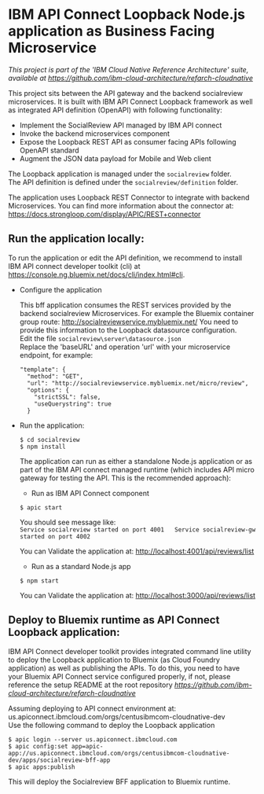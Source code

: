 # IBM API Connect Loopback Node.js application as Business Facing Microservice

*This project is part of the 'IBM Cloud Native Reference Architecture' suite, available at
https://github.com/ibm-cloud-architecture/refarch-cloudnative*

This project sits between the API gateway and the backend socialreview microservices. It is built with IBM API Connect Loopback framework as well as integrated API definition (OpenAPI) with following functionality:

 - Implement the SocialReview API managed by IBM API connect
 - Invoke the backend microservices component
 - Expose the Loopback REST API as consumer facing APIs following OpenAPI standard
 - Augment the JSON data payload for Mobile and Web client

The Loopback application is managed under the `socialreview` folder.  
The API definition is defined under the `socialreview/definition` folder.

The application uses Loopback REST Connector to integrate with backend Microservices. You can find more information about the connector at: https://docs.strongloop.com/display/APIC/REST+connector

## Run the application locally:

To run the application or edit the API definition, we recommend to install IBM API connect developer toolkit (cli) at https://console.ng.bluemix.net/docs/cli/index.html#cli.

- Configure the application

  This bff application consumes the REST services provided by the backend socialreview Microservices. For example the Bluemix container group route: http://socialreviewservice.mybluemix.net/
  You need to provide this information to the Loopback datasource configuration.   
  Edit the file `socialreview\server\datasource.json`  
  Replace the 'baseURL' and operation 'url' with your microservice endpoint, for example:

  ```
  "template": {
    "method": "GET",
    "url": "http://socialreviewservice.mybluemix.net/micro/review",
    "options": {
      "strictSSL": false,
      "useQuerystring": true
    }
  ```

- Run the application:

  `$ cd socialreview`  
  `$ npm install`  

  The application can run as either a standalone Node.js application or as part of the IBM API connect managed runtime (which includes API micro gateway for testing the API. This is the recommended approach):

  - Run as IBM API Connect component

   `$ apic start`

   You should see message like:  
   `Service socialreview started on port 4001  
    Service socialreview-gw started on port 4002`

    You can Validate the application at:
    [http://localhost:4001/api/reviews/list](http://localhost:4001/api/reviews/list)  

  - Run as a standard Node.js app

  `$ npm start`

  You can Validate the application at:
  [http://localhost:3000/api/reviews/list](http://localhost:3000/api/reviews/list)  


## Deploy to Bluemix runtime as API Connect Loopback application:

IBM API Connect developer toolkit provides integrated command line utility to deploy the Loopback application to Bluemix (as Cloud Foundry application) as well as publishing the APIs. To do this, you need to have your Bluemix API Connect service configured properly, if not, please reference the setup README at the root repository *https://github.com/ibm-cloud-architecture/refarch-cloudnative*

Assuming deploying to API connect environment at: us.apiconnect.ibmcloud.com/orgs/centusibmcom-cloudnative-dev  
Use the following command to deploy the Loopback application

   `$ apic login --server us.apiconnect.ibmcloud.com`  
   `$ apic config:set app=apic-app://us.apiconnect.ibmcloud.com/orgs/centusibmcom-cloudnative-dev/apps/socialreview-bff-app`   
   `$ apic apps:publish`

   This will deploy the Socialreview BFF application to Bluemix runtime.
